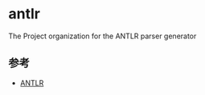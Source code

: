 # antlr

The Project organization for the ANTLR parser generator

## 参考

- [ANTLR](https://www.antlr.org/)




